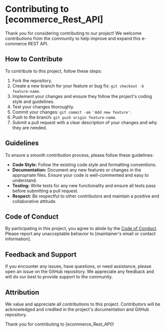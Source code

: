 # Contributing to [ecommerce_Rest_API]

Thank you for considering contributing to our project! We welcome contributions from the community to help improve and expand this e-commerce REST API.

## How to Contribute

To contribute to this project, follow these steps:

1. Fork the repository.
2. Create a new branch for your feature or bug fix: `git checkout -b feature-name`.
3. Implement your changes and ensure they follow the project's coding style and guidelines.
4. Test your changes thoroughly.
5. Commit your changes: `git commit -am 'Add new feature'`.
6. Push to the branch: `git push origin feature-name`.
7. Submit a pull request with a clear description of your changes and why they are needed.

## Guidelines

To ensure a smooth contribution process, please follow these guidelines:

- **Code Style:** Follow the existing code style and formatting conventions.
- **Documentation:** Document any new features or changes in the appropriate files. Ensure your code is well-commented and easy to understand.
- **Testing:** Write tests for any new functionality and ensure all tests pass before submitting a pull request.
- **Respect:** Be respectful to other contributors and maintain a positive and collaborative attitude.

## Code of Conduct

By participating in this project, you agree to abide by the [Code of Conduct](CODE_OF_CONDUCT.md). Please report any unacceptable behavior to [maintainer's email or contact information].

## Feedback and Support

If you encounter any issues, have questions, or need assistance, please open an issue on the GitHub repository. We appreciate any feedback and will do our best to provide support to the community.

## Attribution

We value and appreciate all contributions to this project. Contributors will be acknowledged and credited in the project's documentation and GitHub repository.

Thank you for contributing to [ecommerce_Rest_API]!

